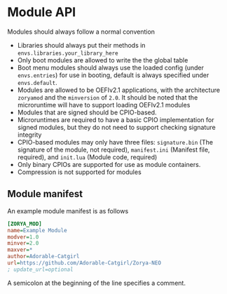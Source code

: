 # Module API
Modules should always follow a normal convention
* Libraries should always put their methods in `envs.libraries.your_library_here`
* Only boot modules are allowed to write the the global table
* Boot menu modules should always use the loaded config (under `envs.entries`) for use in booting, default is always specified under `envs.default`.
* Modules are allowed to be OEFIv2.1 applications, with the architecture `zoryamod` and the `minversion` of `2.0`. It should be noted that the microruntime will have to support loading OEFIv2.1 modules
* Modules that are signed should be CPIO-based.
* Microruntimes are required to have a basic CPIO implementation for signed modules, but they do not need to support checking signature integrity
* CPIO-based modules may only have three files: `signature.bin` (The signature of the module, not required), `manifest.ini` (Manifest file, required), and `init.lua` (Module code, required)
* Only binary CPIOs are supported for use as module containers.
* Compression is not supported for modules

## Module manifest
An example module manifest is as follows
```ini
[ZORYA_MOD]
name=Example Module
modver=1.0
minver=2.0
maxver=*
author=Adorable-Catgirl
url=https://github.com/Adorable-Catgirl/Zorya-NEO
; update_url=optional
```

A semicolon at the beginning of the line specifies a comment.
